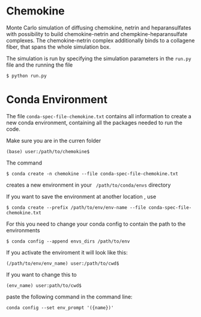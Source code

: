 
# Chemokine
Monte Carlo simulation of diffusing chemokine, netrin and heparansulfates with possibility to build chemokine-netrin and chempkine-heparansulfate complexes. The chemokine-netrin complex additionally binds to a collagene fiber, that spans the whole simulation box.

The simulation is run by specifying the simulation parameters in the ```run.py``` file and the running the file

```console
$ python run.py
```

# Conda Environment
The file ```conda-spec-file-chemokine.txt``` contains all information to create a new conda environment, containing all the packages needed to run the code.

Make sure you are in the curren folder
```console
(base) user:/path/to/chemokine$
```

The command 

```console
$ conda create -n chemokine --file conda-spec-file-chemokine.txt
```

creates a new environment in your ``` /path/to/conda/envs``` directory

If you want to save the environment at another location , use 

```console
$ conda create --prefix /path/to/env/env-name --file conda-spec-file-chemokine.txt
```

For this you need to change your conda config to contain the path to the environments

```console
$ conda config --append envs_dirs /path/to/env
```

If you activate the enviroment it will look like this:

```console
(/path/to/env/env_name) user:/path/to/cwd$ 
```

If you want to change this to 

```console
(env_name) user:path/to/cwd$
```

paste the following command in the command line:

```console
conda config --set env_prompt '({name})'
```












